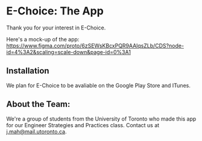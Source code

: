 # E-Choice: The App
Thank you for your interest in E-Choice. 

Here's a mock-up of the app: https://www.figma.com/proto/6zSEWsKBcxPQR9AAlqsZLb/CDS?node-id=4%3A2&scaling=scale-down&page-id=0%3A1  

## Installation
We plan for E-Choice to be avaliable on the Google Play Store and ITunes. 

## About the Team:
We're a group of students from the University of Toronto who made this app for our Engineer Strategies and Practices class. Contact us at j.mah@mail.utoronto.ca. 
